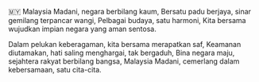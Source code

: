 🇲🇾 Malaysia Madani, negara berbilang kaum,
Bersatu padu berjaya, sinar gemilang terpancar wangi,
Pelbagai budaya, satu harmoni, 
Kita bersama wujudkan impian negara yang aman sentosa.

Dalam pelukan keberagaman, kita bersama merapatkan saf,
Keamanan diutamakan, hati saling menghargai, tak bergaduh,
Bina negara maju, sejahtera rakyat berbilang bangsa,
Malaysia Madani, cemerlang dalam kebersamaan, satu cita-cita.
